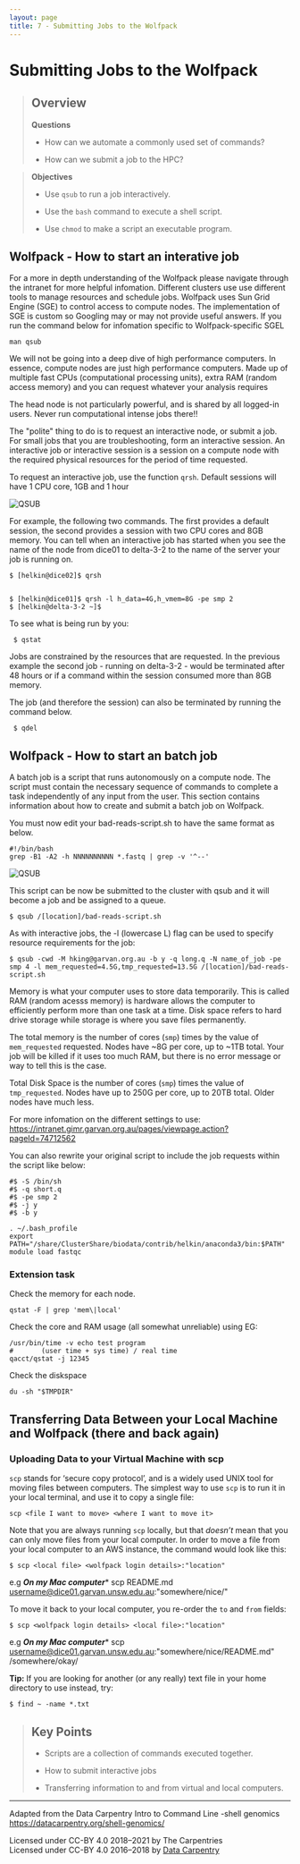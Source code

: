 ```yaml
---
layout: page
title: 7 - Submitting Jobs to the Wolfpack
---
```


Submitting Jobs to the Wolfpack 
================================

> Overview
> --------
> 
> **Questions**
> 
> *   How can we automate a commonly used set of commands?
>
> *   How can we submit a job to the HPC?


> **Objectives**
> 
>  *   Use `qsub` to run a job interactively.
>     
> *   Use the `bash` command to execute a shell script.
>     
> *   Use `chmod` to make a script an executable program.
> 


Wolfpack - How to start an interative job
-----------------------------------------
For a more in depth understanding of the Wolfpack please navigate through the intranet for more helpful infomation. Different clusters use use different tools to manage resources and schedule jobs. Wolfpack uses Sun Grid Engine (SGE) to control access to compute nodes. The implementation of SGE is custom so Googling may or may not provide useful answers. If you run the command below for infomation specific to Wolfpack-specific SGEL

    man qsub


We will not be going into a deep dive of high performance computers. In essence, compute nodes are just high performance computers. Made up of multiple fast CPUs (computational processing units), extra RAM (random access memory) and you can request whatever your analysis requires

The head node is not particularly powerful, and is shared by all logged-in users. Never run computational intense jobs there!!

The "polite" thing to do is to request an interactive node, or submit a job. For small jobs that you are troubleshooting, form an interactive session. An interactive job or interactive session is a session on a compute node with the required physical resources for the period of time requested. 



To request an interactive job, use the function `qrsh`. Default sessions will have 1 CPU core, 1GB and 1 hour

![QSUB](../assets/img/interactive.png)

For example, the following two commands. The first provides a default session, the second provides a session with two CPU cores and 8GB memory. You can tell when an interactive job has started when you see the name of the node from dice01 to delta-3-2 to the name of the server your job is running on. 


    $ [helkin@dice02]$ qrsh


    $ [helkin@dice01]$ qrsh -l h_data=4G,h_vmem=8G -pe smp 2 
    $ [helkin@delta-3-2 ~]$

    
To see what is being run by you:

     $ qstat

Jobs are constrained by the resources that are requested. In the previous example the second job - running on delta-3-2 - would be terminated after 48 hours or if a command within the session consumed more than 8GB memory.


The job (and therefore the session) can also be terminated by running the command below.
  
     $ qdel



Wolfpack - How to start an batch job
-------------------------------------------
A batch job is a script that runs autonomously on a compute node. The script must contain the necessary sequence of commands to complete a task independently of any input from the user. This section contains information about how to create and submit a batch job on Wolfpack.

You must now edit your bad-reads-script.sh to have the same format as below.

    #!/bin/bash
    grep -B1 -A2 -h NNNNNNNNNN *.fastq | grep -v '^--' 

![QSUB](../assets/img/batch.png)


This script can be now be submitted to the cluster with qsub and it will become a job and be assigned to a queue. 

    $ qsub /[location]/bad-reads-script.sh

As with interactive jobs, the -l (lowercase L) flag can be used to specify resource requirements for the job:

    $ qsub -cwd -M hking@garvan.org.au -b y -q long.q -N name_of_job -pe smp 4 -l mem_requested=4.5G,tmp_requested=13.5G /[location]/bad-reads-script.sh



Memory is what your computer uses to store data temporarily. This is called RAM (random acesss memory) is hardware allows the computer to efficiently perform more than one task at a time. Disk space refers to hard drive storage while storage is where you save files permanently.

The total memory is the number of cores (`smp`) times by the value of `mem_requested` requested. Nodes have ~8G per core, up to ~1TB total. Your job will be killed if it uses too much RAM, but there is no error message or way to tell this is the case. 

Total Disk Space is the number of cores (`smp`) times the value of `tmp_requested`. Nodes have up to 250G per core, up to 20TB total. Older nodes have much less.


For more infomation on the different settings to use:
https://intranet.gimr.garvan.org.au/pages/viewpage.action?pageId=74712562

You can also rewrite your original script to include the job requests within the script like below:

    #$ -S /bin/sh
    #$ -q short.q
    #$ -pe smp 2
    #$ -j y
    #$ -b y

    . ~/.bash_profile
    export PATH="/share/ClusterShare/biodata/contrib/helkin/anaconda3/bin:$PATH"
    module load fastqc


### Extension task
Check the memory for each node.

    qstat -F | grep 'mem\|local'



Check the core and RAM usage (all somewhat unreliable) using EG:
    
    /usr/bin/time -v echo test program
    #       (user time + sys time) / real time
    qacct/qstat -j 12345
    
    
 Check the diskspace 
    
    du -sh "$TMPDIR"
    
    
Transferring Data Between your Local Machine and Wolfpack (there and back again)
----------------------------------------------------------------------

### Uploading Data to your Virtual Machine with scp

`scp` stands for ‘secure copy protocol’, and is a widely used UNIX tool for moving files between computers. The simplest way to use `scp` is to run it in your local terminal, and use it to copy a single file:

    scp <file I want to move> <where I want to move it>
    

Note that you are always running `scp` locally, but that _doesn’t_ mean that you can only move files from your local computer. In order to move a file from your local computer to an AWS instance, the command would look like this:

    $ scp <local file> <wolfpack login details>:"location"
    
e.g ***On my Mac computer**** scp README.md username@dice01.garvan.unsw.edu.au:"somewhere/nice/"
    
To move it back to your local computer, you re-order the `to` and `from` fields:

    $ scp <wolfpack login details> <local file>:"location"
    
e.g ***On my Mac computer**** scp username@dice01.garvan.unsw.edu.au:"somewhere/nice/README.md" /somewhere/okay/


**Tip:** If you are looking for another (or any really) text file in your home directory to use instead, try:

    $ find ~ -name *.txt
    


> Key Points
> ----------
> 
> *   Scripts are a collection of commands executed together.
> 
> *    How to submit interactive jobs
>     
> *   Transferring information to and from virtual and local computers.
>     
-----

Adapted from the Data Carpentry Intro to Command Line -shell genomics https://datacarpentry.org/shell-genomics/

Licensed under CC-BY 4.0 2018–2021 by The Carpentries  
Licensed under CC-BY 4.0 2016–2018 by [Data Carpentry](http://datacarpentry.org)
